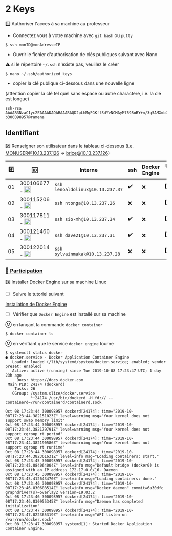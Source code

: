 # 2 Keys

:one: Authoriser l'acces à sa machine au professeur

* Connectez vous à votre machine avec `git bash` ou `putty`

```
$ ssh monID@monAdresseIP
```

* Ouvrir le fichier d'authorisation de clés publiques suivant avec Nano 

:warning: si le répertoire `~/.ssh` n'existe pas, veuillez le créer

```
$ nano ~/.ssh/authorized_keys
```

* copier la clé publique ci-dessous dans une nouvelle ligne 

(attention copier la clé tel quel sans espace ou autre charactere, i.e. la clé est longue)

```
ssh-rsa AAAAB3NzaC1yc2EAAAADAQABAAABAQD2pLhMqFGKffSdYvNCMAyM7598oBY+m/3q5AMXmb7IE6vq42+yGzqEUzZu9WrFckFD4Hq52rIU5DeOvi83DCF3uroXjNTEtCKdi+tY7cV18bHmsDsBHMqTnpuvroofgFWA0Pi++b2kGW2I5eyy1Qjv5rOp7y11Xe6XeZFEz7qQO1/xNiBMJEruG9Xldgooe4hkaOF39qnbqD4ui3LxYaTUTEulstw4wN70dSB8Zu9YQP7A7KU2zIEwJ1aw8whfO1CAM/AVvoDyqMtV8VXoaZSHOBgluMtinQfyyt473S2ZZeJlnmhK0F1gdOhO4SVZNRMj96m30ryYkYBFWvvLRP5N b300098957@ramena
```

## Identifiant

:two: Renseigner son utilisateur dans le tableau ci-dessous (i.e. MONUSER@10.13.237.126 => brice@10.13.237.126)

|:hash:| :id:      | Interne                 | ssh              | Docker Engine    | Unit :hash: |
|------|-----------|-------------------------|------------------|------------------|-------------|
| 01   | 300106677 - [<image src="https://avatars.githubusercontent.com/u/71027895?v=4" width=20 height=20></image>](https://github.com/Leonaldo1994) | `ssh lenoaldolinux@10.13.237.37`   |:heavy_check_mark:| :x: | :three::seven: |
| 02   | 300115206 - [<image src="https://avatars.githubusercontent.com/u/73952068?v=4" width=20 height=20></image>](https://github.com/itonga) | `ssh ntonga@10.13.237.26`   |:x:| :x:    | :two::six:|
| 03   | 300117811 - [<image src="https://avatars.githubusercontent.com/u/71027809?v=4" width=20 height=20></image>](https://github.com/sio-mh)  |  `ssh sio-mh@10.13.237.34`   |:heavy_check_mark:| :x: | :three::four:|            
| 04   | 300121460 - [<image src="https://avatars.githubusercontent.com/u/71027883?v=4" width=20 height=20></image>](https://github.com/daveinfo20) | `ssh dave21@10.13.237.31`   |:heavy_check_mark:| :x: | :three::one:| 
| 05   | 300122014 - [<image src="https://avatars.githubusercontent.com/u/71392439?v=4" width=20 height=20></image>](https://github.com/sylvainEmm) |`ssh sylvainmakak@10.13.237.28`   |:x:| :x: | :two::eight: |


### [:tada: Participation](.scripts/Participation.md)

:three: Installer Docker Engine sur sa machine Linux

- [ ] Suivre le tutoriel suivant

[Installation de Docker Engine](https://github.com/CollegeBoreal/Tutoriels/tree/main/2.MicroServices/1.Containers/2.Docker/1.Engine/2.Linux)

- [ ] Vérifier que `Docker Engine` est installé sur sa machine

:m: en lançant la commande `docker container`

```
$ docker container ls
```

:m: en vérifiant que le service `docker engine` tourne

```
$ systemctl status docker
● docker.service - Docker Application Container Engine
   Loaded: loaded (/lib/systemd/system/docker.service; enabled; vendor preset: enabled)
   Active: active (running) since Tue 2019-10-08 17:23:47 UTC; 1 day 23h ago
     Docs: https://docs.docker.com
 Main PID: 24174 (dockerd)
    Tasks: 26
   CGroup: /system.slice/docker.service
           └─24174 /usr/bin/dockerd -H fd:// --containerd=/run/containerd/containerd.sock

Oct 08 17:23:44 300098957 dockerd[24174]: time="2019-10-08T17:23:44.382151023Z" level=warning msg="Your kernel does not support swap memory limit"
Oct 08 17:23:44 300098957 dockerd[24174]: time="2019-10-08T17:23:44.382179791Z" level=warning msg="Your kernel does not support cgroup rt period"
Oct 08 17:23:44 300098957 dockerd[24174]: time="2019-10-08T17:23:44.382190586Z" level=warning msg="Your kernel does not support cgroup rt runtime"
Oct 08 17:23:44 300098957 dockerd[24174]: time="2019-10-08T17:23:44.382361631Z" level=info msg="Loading containers: start."
Oct 08 17:23:45 300098957 dockerd[24174]: time="2019-10-08T17:23:45.084064004Z" level=info msg="Default bridge (docker0) is assigned with an IP address 172.17.0.0/16. Daemon 
Oct 08 17:23:45 300098957 dockerd[24174]: time="2019-10-08T17:23:45.412643470Z" level=info msg="Loading containers: done."
Oct 08 17:23:46 300098957 dockerd[24174]: time="2019-10-08T17:23:46.830608514Z" level=info msg="Docker daemon" commit=6a30dfc graphdriver(s)=overlay2 version=19.03.2
Oct 08 17:23:46 300098957 dockerd[24174]: time="2019-10-08T17:23:46.830955345Z" level=info msg="Daemon has completed initialization"
Oct 08 17:23:47 300098957 dockerd[24174]: time="2019-10-08T17:23:47.022365319Z" level=info msg="API listen on /var/run/docker.sock"
Oct 08 17:23:47 300098957 systemd[1]: Started Docker Application Container Engine.
```


